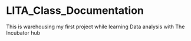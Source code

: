 # LITA_Class_Documentation
This is warehousing my first project while learning Data analysis with The Incubator hub
